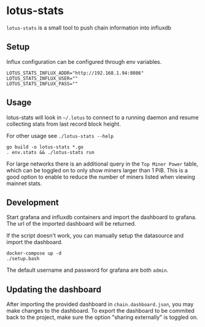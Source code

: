 # lotus-stats

`lotus-stats` is a small tool to push chain information into influxdb

## Setup

Influx configuration can be configured through env variables.

```
LOTUS_STATS_INFLUX_ADDR="http://192.168.1.94:8086"
LOTUS_STATS_INFLUX_USER=""
LOTUS_STATS_INFLUX_PASS=""
```

## Usage

lotus-stats will look in `~/.lotus` to connect to a running daemon and resume collecting stats from last record block height.

For other usage see `./lotus-stats --help`

```
go build -o lotus-stats *.go 
. env.stats && ./lotus-stats run
```

For large networks there is an additional query in the `Top Miner Power` table, which can be toggled on to only show miners larger
than 1 PiB. This is a good option to enable to reduce the number of miners listed when viewing mainnet stats.

## Development

Start grafana and influxdb containers and import the dashboard to grafana.
The url of the imported dashboard will be returned.

If the script doesn't work, you can manually setup the datasource and import the dashboard.

```
docker-compose up -d
./setup.bash
```

The default username and password for grafana are both `admin`.

## Updating the dashboard

After importing the provided dashboard in `chain.dashboard.json`, you may make changes to the dashboard. To export
the dashboard to be commited back to the project, make sure the option "sharing externally" is toggled on.
